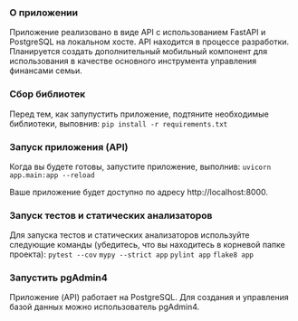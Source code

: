 ### О приложении

Приложение реализовано в виде API с использованием FastAPI и PostgreSQL на локальном хосте.
API находится в процессе разработки. Планируется создать дополнительный мобильный компонент для использования в качестве основного инструмента управления финансами семьи. 


### Сбор библиотек

Перед тем, как запупустить приложение, подтяните необходимые библиотеки, выповнив:
`pip install -r requirements.txt`

### Запуск приложения (API)

Когда вы будете готовы, запустите приложение, выполнив:
`uvicorn app.main:app --reload`

Ваше приложение будет доступно по адресу http://localhost:8000.

### Запуск тестов и статических анализаторов

Для запуска тестов и статических анализаторов используйте следующие команды (убедитесь, что вы находитесь в корневой папке проекта):
`pytest --cov`
`mypy --strict app`
`pylint app`
`flake8 app`

### Запустить pgAdmin4

Приложение (API) работает на PostgreSQL.
Для создания и управления базой данных можно использователь pgAdmin4. 



